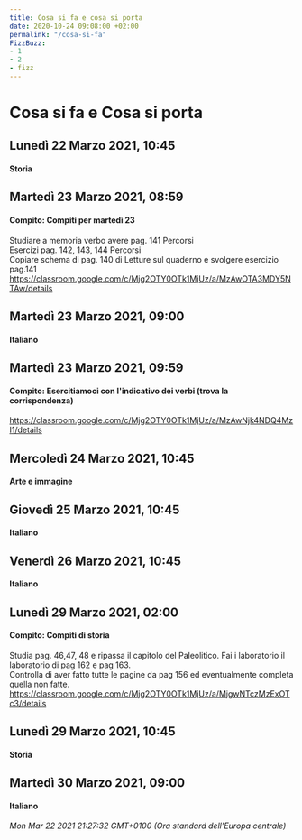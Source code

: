 ```yaml
---
title: Cosa si fa e cosa si porta
date: 2020-10-24 09:08:00 +02:00
permalink: "/cosa-si-fa"
FizzBuzz:
- 1
- 2
- fizz
---
```


# Cosa si fa e Cosa si porta
## Lunedì 22 Marzo 2021, 10:45
#### Storia
  
## Martedì 23 Marzo 2021, 08:59
#### Compito: Compiti per martedì 23
Studiare a memoria verbo avere pag. 141 Percorsi  
Esercizi pag. 142, 143, 144 Percorsi  
Copiare schema di pag. 140 di Letture sul quaderno e svolgere esercizio pag.141 https://classroom.google.com/c/Mjg2OTY0OTk1MjUz/a/MzAwOTA3MDY5NTAw/details  
## Martedì 23 Marzo 2021, 09:00
#### Italiano
  
## Martedì 23 Marzo 2021, 09:59
#### Compito: Esercitiamoci con l'indicativo dei verbi (trova la corrispondenza)
https://classroom.google.com/c/Mjg2OTY0OTk1MjUz/a/MzAwNjk4NDQ4MzI1/details  
## Mercoledì 24 Marzo 2021, 10:45
#### Arte e immagine
  
## Giovedì 25 Marzo 2021, 10:45
#### Italiano
  
## Venerdì 26 Marzo 2021, 10:45
#### Italiano
  
## Lunedì 29 Marzo 2021, 02:00
#### Compito: Compiti di storia
Studia pag. 46,47, 48 e ripassa il capitolo del Paleolitico. Fai i laboratorio il laboratorio di pag 162 e pag 163.  
Controlla di aver fatto tutte le pagine da pag 156 ed eventualmente completa quella non fatte. https://classroom.google.com/c/Mjg2OTY0OTk1MjUz/a/MjgwNTczMzExOTc3/details  
## Lunedì 29 Marzo 2021, 10:45
#### Storia
  
## Martedì 30 Marzo 2021, 09:00
#### Italiano
  

_Mon Mar 22 2021 21:27:32 GMT+0100 (Ora standard dell’Europa centrale)_